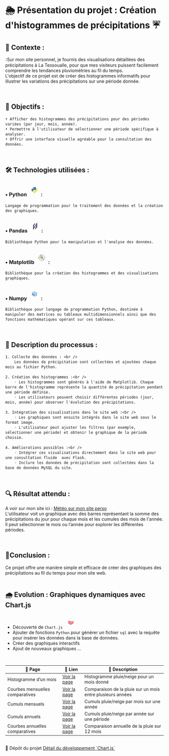 # 🌦️ Présentation du projet : Création d'histogrammes de précipitations ☔

## 🚀 Contexte :

💧Sur mon site personnel, je fournis des visualisations détaillées des précipitations à La Tessoualle, pour que mes visiteurs puissent facilement comprendre les tendances pluviométries au fil du temps. <br />
L'objectif de ce projet est de créer des histogrammes informatifs pour illustrer les variations des précipitations sur une période donnée.

<br />

## 🔭 Objectifs :
    • Afficher des histogrammes des précipitations pour des périodes variées (par jour, mois, année).
    • Permettre à l'utilisateur de sélectionner une période spécifique à analyser.
    • Offrir une interface visuelle agréable pour la consultation des données.

<br />

## 🛠️ Technologies utilisées :

###    • Python <img style="margin: 10px" src="images/python.png" alt="Python" title="Python" height="20" />: 
    Langage de programmation pour le traitement des données et la création des graphiques.

###    • Pandas <img style="margin: 10px" src="images/pandas.png" alt="Pandas" title="Pandas" height="20" />: 
    Bibliothèque Python pour la manipulation et l'analyse des données.

###    • Matplotlib <img style="margin: 10px" src="images/matplotlib.png" alt="Matplotlib" title="Matplotlib" height="20" />: 
    Bibliothèque pour la création des histogrammes et des visualisations graphiques.
    
###    • Numpy <img style="margin: 10px" src="images/numpy.png" alt="Numpy" title="Numpy" height="20" />: 
    Bibliothèque pour langage de programmation Python, destinée à manipuler des matrices ou tableaux multidimensionnels ainsi que des fonctions mathématiques opérant sur ces tableaux. 

<br />

## 📝 Description du processus :

    1. Collecte des données : <br />
        Les données de précipitation sont collectées et ajoutées chaque mois au fichier Python.

    2. Création des histogrammes :<br />
        ◦ Les histogrammes sont générés à l'aide de Matplotlib. Chaque barre de l'histogramme représente la quantité de précipitation pendant une période définie.
        ◦ Les utilisateurs peuvent choisir différentes périodes (jour, mois, année) pour observer l'évolution des précipitations.
          
    3. Intégration des visualisations dans le site web :<br />
        ◦ Les graphiques sont ensuite intégrés dans le site web sous le format image. 
        ◦ L'utilisateur peut ajuster les filtres (par exemple, sélectionner une période) et obtenir le graphique de la période choisie.
          
    4. Améliorations possibles :<br />
        ◦ Intégrer ces visualisations directement dans le site web pour une consultation fluide  avec Flask.
        ◦ Inclure les données de précipitation sont collectées dans la base de données MySQL du site.

<br />

## 🔍 Résultat attendu :
A voir sur mon site ici : <a href="http://nelly.babin.free.fr/meteo/index.php" target="_blank" title="Météo sur mon site perso">Météo sur mon site perso</a><br />
L'utilisateur voit un graphique avec des barres représentant la somme des précipitations du jour pour chaque mois et les cumules des mois de l'année.<br /> 
Il peut sélectionner le mois ou l’année pour explorer les différentes périodes.

<br />

## 🎯Conclusion :

Ce projet offre une manière simple et efficace de créer des graphiques des précipitations au fil du temps pour mon site web.
<br /><br />

## 🌧️ Evolution : Graphiques dynamiques avec Chart.js

- Découverte de `Chart.js` <a href="https://www.chartjs.org/" target="_blank"><img style="margin: 10px" src="images/Chartjs.png" alt="Chartjs" title="Chartjs" height="25" /></a>
- Ajouter de fonctions `Python` pour générer un fichier `sql` avec la requête pour insérer les données dans la base de données.
- Créer des graphiques interactifs
- Ajout de nouveaux graphiques ...
<br />

| 📄 Page                         | 🔗 Lien                                                                 | 📝 Description                                             |
| ------------------------------- | ----------------------------------------------------------------------- | ---------------------------------------------------------- |
| Histogramme d’un mois           | <a href="http://nelly.babin.free.fr/meteo/dynamique.php" target="_blank">Voir la page</a>          | Histogramme pluie/neige pour un mois donné                 |
| Courbes mensuelles comparatives | <a href="http://nelly.babin.free.fr/meteo/comparaison.php" target="_blank">Voir la page</a>        | Comparaison de la pluie sur un mois entre plusieurs années |
| Cumuls mensuels                 | <a href="http://nelly.babin.free.fr/meteo/cumuls_mensuels.php" target="_blank">Voir la page</a>    | Cumuls pluie/neige par mois sur une année                  |
| Cumuls annuels                  | <a href="http://nelly.babin.free.fr/meteo/cumuls_annuels.php" target="_blank">Voir la page</a>     | Cumuls pluie/neige par année sur une période               |
| Courbes annuelles comparatives  | <a href="http://nelly.babin.free.fr/meteo/comparaison-annuel.php" target="_blank">Voir la page</a> | Comparaison annuelle de la pluie sur 12 mois               |

<br />
📝 Dépôt du projet
<a href="https://github.com/nelbab/python-histogrammes/blob/main/graphes-precipitation.md" target="_blank" title="Détail du développement en Chart.js">Détail du développement `Chart.js` </a>  <br/>

